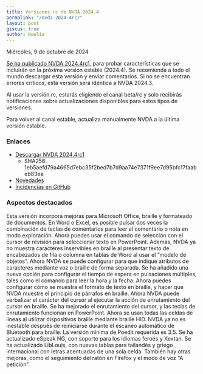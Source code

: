 ```yaml
---
title: Versiones rc de NVDA 2024.4
permalink: "/nvda-2024-4rc/"
layout: post
giscus: true
author: Noelia
---
```


<footer>Miércoles, 9 de octubre de 2024</footer>

[Se ha publicado NVDA 2024.4rc1](https://www.nvaccess.org/post/nvda-2024-4rc1), para probar características que se incluirán en la próxima versión estable (2024.4). Se recomienda a todo el mundo descargar esta versión y enviar comentarios. Si no se encuentran errores críticos, esta versión será idéntica a NVDA 2024.3.

Al usar la versión rc, estarás eligiendo el canal beta/rc y solo recibirás notificaciones sobre actualizaciones disponibles para estos tipos de versiones.

Para volver al canal estable, actualiza manualmente NVDA a la última versión estable.

### Enlaces

- [Descargar NVDA 2024.4rc1](https://www.nvaccess.org/files/nvda/releases/2024.4rc1/nvda_2024.4rc1.exe)
  - SHA256: 1eb5aefd79a4665d7ebc35f2bed7b7d9aa74e7371f9ee7d95bfc17faabeb83ea
- [Novedades](https://www.nvaccess.org/files/nvda/releases/2024.4rc1/documentation/es/changes.html)
- [Incidencias en GitHub](https://github.com/nvaccess/nvda/issues)

### Aspectos destacados

Esta versión incorpora mejoras para Microsoft Office, braille y formateado de documentos.
En Word o Excel, es posible pulsar dos veces la combinación de teclas de comentarios para leer el comentario o nota en modo exploración. Ahora puedes usar el comando de selección con el cursor de revisión para seleccionar texto en PowerPoint. Además, NVDA ya no muestra caracteres inservibles en braille al presentar texto de encabezados de fila o columna en tablas de Word al usar el “modelo de objetos”.
Ahora NVDA se puede configurar para que indique atributos de caracteres mediante voz o braille de forma separada.
Se ha añadido una nueva opción para configurar el tiempo de espera en pulsaciones múltiples, tales como el comando para leer la hora y la fecha.
Ahora puedes configurar cómo se muestra el formato de texto en braille, y hacer que NVDA muestre el principio de párrafos en braille. Ahora NVDA puede verbalizar el carácter del cursor al ejecutar la acción de enrutamiento del cursor en braille. Se ha mejorado el enrutamiento del cursor, y las teclas de enrutamiento funcionan en PowerPoint. Ahora se usan todas las celdas de líneas al utilizar dispositivos braille mediante braille HID. NVDA ya no es inestable después de reiniciarse durante el escaneo automático de Bluetooth para braille.
La versión mínima de Poedit requerida es 3.5.
Se ha actualizado eSpeak NG, con soporte para los idiomas feroés y Xextan.
Se ha actualizado LibLouis, con nuevas tablas para tailandés y griego internacional con letras acentuadas de una sola celda.
También hay otras mejoras, como el seguimiento del ratón en Firefox y el modo de voz “A petición”.
